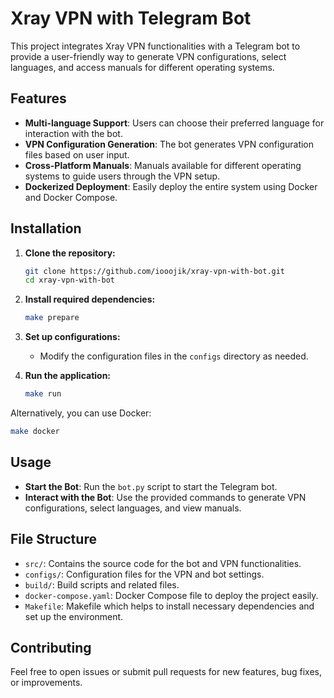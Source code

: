# Xray VPN with Telegram Bot

This project integrates Xray VPN functionalities with a Telegram bot to provide a user-friendly way to generate VPN
configurations, select languages, and access manuals for different operating systems.

## Features

- **Multi-language Support**: Users can choose their preferred language for interaction with the bot.
- **VPN Configuration Generation**: The bot generates VPN configuration files based on user input.
- **Cross-Platform Manuals**: Manuals available for different operating systems to guide users through the VPN setup.
- **Dockerized Deployment**: Easily deploy the entire system using Docker and Docker Compose.

## Installation

1. **Clone the repository:**
   ```bash
   git clone https://github.com/iooojik/xray-vpn-with-bot.git
   cd xray-vpn-with-bot
   ```

2. **Install required dependencies:**
   ```bash
   make prepare
   ```

3. **Set up configurations:**
    - Modify the configuration files in the `configs` directory as needed.

4. **Run the application:**
   ```bash
   make run
   ```

Alternatively, you can use Docker:

```bash
make docker
```

## Usage

- **Start the Bot**: Run the `bot.py` script to start the Telegram bot.
- **Interact with the Bot**: Use the provided commands to generate VPN configurations, select languages, and view
  manuals.

## File Structure

- `src/`: Contains the source code for the bot and VPN functionalities.
- `configs/`: Configuration files for the VPN and bot settings.
- `build/`: Build scripts and related files.
- `docker-compose.yaml`: Docker Compose file to deploy the project easily.
- `Makefile`: Makefile which helps to install necessary dependencies and set up the environment.

## Contributing

Feel free to open issues or submit pull requests for new features, bug fixes, or improvements.
